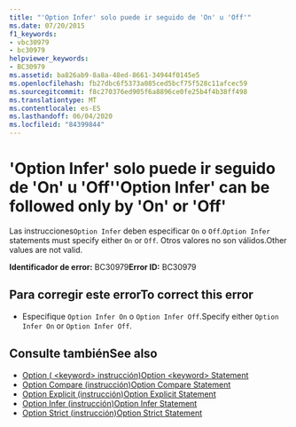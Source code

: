 ```yaml
---
title: "'Option Infer' solo puede ir seguido de 'On' u 'Off'"
ms.date: 07/20/2015
f1_keywords:
- vbc30979
- bc30979
helpviewer_keywords:
- BC30979
ms.assetid: ba826ab9-8a8a-48ed-8661-34944f0145e5
ms.openlocfilehash: fb27dbc6f5373a085ced5bcf75f528c11afcec59
ms.sourcegitcommit: f8c270376ed905f6a8896ce0fe25b4f4b38ff498
ms.translationtype: MT
ms.contentlocale: es-ES
ms.lasthandoff: 06/04/2020
ms.locfileid: "84399844"
---
```

# <a name="option-infer-can-be-followed-only-by-on-or-off"></a><span data-ttu-id="3d96c-102">'Option Infer' solo puede ir seguido de 'On' u 'Off'</span><span class="sxs-lookup"><span data-stu-id="3d96c-102">'Option Infer' can be followed only by 'On' or 'Off'</span></span>
<span data-ttu-id="3d96c-103">Las instrucciones`Option Infer` deben especificar `On` o `Off`.</span><span class="sxs-lookup"><span data-stu-id="3d96c-103">`Option Infer` statements must specify either `On` or `Off`.</span></span> <span data-ttu-id="3d96c-104">Otros valores no son válidos.</span><span class="sxs-lookup"><span data-stu-id="3d96c-104">Other values are not valid.</span></span>  
  
 <span data-ttu-id="3d96c-105">**Identificador de error:** BC30979</span><span class="sxs-lookup"><span data-stu-id="3d96c-105">**Error ID:** BC30979</span></span>  
  
## <a name="to-correct-this-error"></a><span data-ttu-id="3d96c-106">Para corregir este error</span><span class="sxs-lookup"><span data-stu-id="3d96c-106">To correct this error</span></span>  
  
- <span data-ttu-id="3d96c-107">Especifique `Option Infer On` o `Option Infer Off`.</span><span class="sxs-lookup"><span data-stu-id="3d96c-107">Specify either `Option Infer On` or `Option Infer Off`.</span></span>  
  
## <a name="see-also"></a><span data-ttu-id="3d96c-108">Consulte también</span><span class="sxs-lookup"><span data-stu-id="3d96c-108">See also</span></span>

- [<span data-ttu-id="3d96c-109">Option ( \<keyword> instrucción)</span><span class="sxs-lookup"><span data-stu-id="3d96c-109">Option \<keyword> Statement</span></span>](../language-reference/statements/option-keyword-statement.md)
- [<span data-ttu-id="3d96c-110">Option Compare (instrucción)</span><span class="sxs-lookup"><span data-stu-id="3d96c-110">Option Compare Statement</span></span>](../language-reference/statements/option-compare-statement.md)
- [<span data-ttu-id="3d96c-111">Option Explicit (instrucción)</span><span class="sxs-lookup"><span data-stu-id="3d96c-111">Option Explicit Statement</span></span>](../language-reference/statements/option-explicit-statement.md)
- [<span data-ttu-id="3d96c-112">Option Infer (instrucción)</span><span class="sxs-lookup"><span data-stu-id="3d96c-112">Option Infer Statement</span></span>](../language-reference/statements/option-infer-statement.md)
- [<span data-ttu-id="3d96c-113">Option Strict (instrucción)</span><span class="sxs-lookup"><span data-stu-id="3d96c-113">Option Strict Statement</span></span>](../language-reference/statements/option-strict-statement.md)
